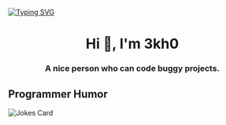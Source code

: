 <a href="https://git.io/typing-svg"><img src="https://readme-typing-svg.herokuapp.com?font=Fira+Code&pause=1000&color=9D36F7&width=435&lines=Hello!+I+am+TGC!;HTML+Coder;CSS+Coder;JS+Coder;Owner+of+the+best+game+site!" alt="Typing SVG" /></a>

<h1 align="center">Hi 👋, I'm 3kh0</h1>
<h3 align="center">A nice person who can code buggy projects.</h3>
<h2>Programmer Humor</h2>
<img src="https://readme-jokes.vercel.app/api" alt="Jokes Card" />
